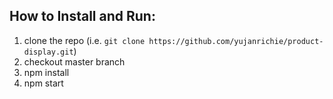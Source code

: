 ## How to Install and Run:
1. clone the repo (i.e. `git clone https://github.com/yujanrichie/product-display.git`)
2. checkout master branch
3. npm install
4. npm start

